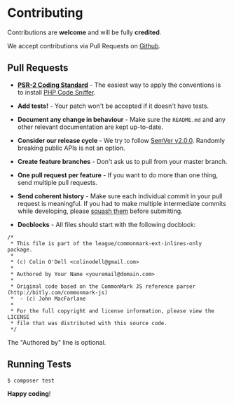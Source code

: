 # Contributing

Contributions are **welcome** and will be fully **credited**.

We accept contributions via Pull Requests on [Github](https://github.com/thephpleague/commonmark-ext-inlines-only).

## Pull Requests

- **[PSR-2 Coding Standard](https://github.com/php-fig/fig-standards/blob/master/accepted/PSR-2-coding-style-guide.md)** - The easiest way to apply the conventions is to install [PHP Code Sniffer](http://pear.php.net/package/PHP_CodeSniffer).

- **Add tests!** - Your patch won't be accepted if it doesn't have tests.

- **Document any change in behaviour** - Make sure the `README.md` and any other relevant documentation are kept up-to-date.

- **Consider our release cycle** - We try to follow [SemVer v2.0.0](http://semver.org/). Randomly breaking public APIs is not an option.

- **Create feature branches** - Don't ask us to pull from your master branch.

- **One pull request per feature** - If you want to do more than one thing, send multiple pull requests.

- **Send coherent history** - Make sure each individual commit in your pull request is meaningful. If you had to make multiple intermediate commits while developing, please [squash them](http://www.git-scm.com/book/en/v2/Git-Tools-Rewriting-History#Changing-Multiple-Commit-Messages) before submitting.

- **Docblocks** - All files should start with the following docblock:

~~~
/*
 * This file is part of the league/commonmark-ext-inlines-only package.
 *
 * (c) Colin O'Dell <colinodell@gmail.com>
 *
 * Authored by Your Name <youremail@domain.com>
 *
 * Original code based on the CommonMark JS reference parser (http://bitly.com/commonmark-js)
 *  - (c) John MacFarlane
 *
 * For the full copyright and license information, please view the LICENSE
 * file that was distributed with this source code.
 */
~~~

The "Authored by" line is optional.


## Running Tests

``` bash
$ composer test
```


**Happy coding**!
